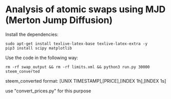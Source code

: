 # Analysis of atomic swaps using MJD (Merton Jump Diffusion)
Install the dependencies:
```
sudo apt-get install texlive-latex-base texlive-latex-extra -y
pip3 install scipy matplotlib 
```

Use the code in the following way:

```
rm -rf swap_output && rm -rf limits.xml && python3 run.py 30000 steem_converted
```
steem_converted format: [UNIX TIMESTAMP],[PRICE],[INDEX 1h],[INDEX 1s]

use "convert_prices.py" for this purpose

